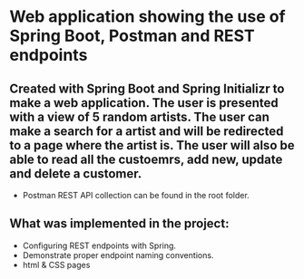 # Web application showing the use of Spring Boot, Postman and REST endpoints

## Created with Spring Boot and Spring Initializr to make a web application. The user is presented with a view of 5 random artists. The user can make a search for a artist and will be redirected to a page where the artist is. The user will also be able to read all the custoemrs, add new, update and delete a customer. 

- Postman REST API collection can be found in the root folder.

## What was implemented in the project:
- Configuring REST endpoints with Spring.
- Demonstrate proper endpoint naming conventions.
- html & CSS pages
